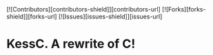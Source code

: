 <div id="top"></div>
[![Contributors][contributors-shield]][contributors-url]
[![Forks][forks-shield]][forks-url]
[![Issues][issues-shield]][issues-url]

# KessC. A rewrite of C!
